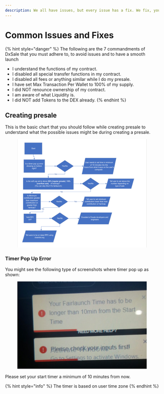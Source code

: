 ```yaml
---
description: We all have issues, but every issue has a fix. We fix, you launch.
---
```


# Common Issues and Fixes

{% hint style="danger" %}
The following are the 7 commandments of DxSale that you must adhere to, to avoid issues and to have a smooth launch

* I understand the functions of my contract.
* I disabled all special transfer functions in my contract.
* I disabled all fees or anything similar while I do my presale.
* I have set Max Transaction Per Wallet to 100% of my supply.
* I did NOT renounce ownership of my contract.
* I am aware of what Liquidity is.
* I did NOT add Tokens to the DEX already.
{% endhint %}

## Creating presale

This is the basic chart that you should follow while creating presale to understand what the possible issues might be during creating a presale.

<figure><img src="../../.gitbook/assets/image (7) (1) (1).png" alt=""><figcaption></figcaption></figure>

### Timer Pop Up Error

You might see the following type of screenshots where timer pop up as shown:

<figure><img src="../../.gitbook/assets/image (9) (3).png" alt=""><figcaption></figcaption></figure>

Please set your start timer a minimum of 10 minutes from now.

{% hint style="info" %}
The timer is based on user time zone
{% endhint %}

